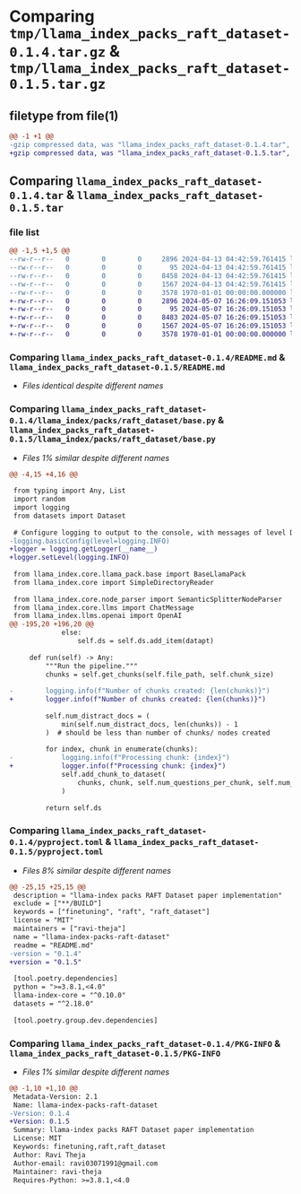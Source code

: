 # Comparing `tmp/llama_index_packs_raft_dataset-0.1.4.tar.gz` & `tmp/llama_index_packs_raft_dataset-0.1.5.tar.gz`

## filetype from file(1)

```diff
@@ -1 +1 @@
-gzip compressed data, was "llama_index_packs_raft_dataset-0.1.4.tar", max compression
+gzip compressed data, was "llama_index_packs_raft_dataset-0.1.5.tar", max compression
```

## Comparing `llama_index_packs_raft_dataset-0.1.4.tar` & `llama_index_packs_raft_dataset-0.1.5.tar`

### file list

```diff
@@ -1,5 +1,5 @@
--rw-r--r--   0        0        0     2896 2024-04-13 04:42:59.761415 llama_index_packs_raft_dataset-0.1.4/README.md
--rw-r--r--   0        0        0       95 2024-04-13 04:42:59.761415 llama_index_packs_raft_dataset-0.1.4/llama_index/packs/raft_dataset/__init__.py
--rw-r--r--   0        0        0     8458 2024-04-13 04:42:59.761415 llama_index_packs_raft_dataset-0.1.4/llama_index/packs/raft_dataset/base.py
--rw-r--r--   0        0        0     1567 2024-04-13 04:42:59.761415 llama_index_packs_raft_dataset-0.1.4/pyproject.toml
--rw-r--r--   0        0        0     3578 1970-01-01 00:00:00.000000 llama_index_packs_raft_dataset-0.1.4/PKG-INFO
+-rw-r--r--   0        0        0     2896 2024-05-07 16:26:09.151053 llama_index_packs_raft_dataset-0.1.5/README.md
+-rw-r--r--   0        0        0       95 2024-05-07 16:26:09.151053 llama_index_packs_raft_dataset-0.1.5/llama_index/packs/raft_dataset/__init__.py
+-rw-r--r--   0        0        0     8483 2024-05-07 16:26:09.151053 llama_index_packs_raft_dataset-0.1.5/llama_index/packs/raft_dataset/base.py
+-rw-r--r--   0        0        0     1567 2024-05-07 16:26:09.151053 llama_index_packs_raft_dataset-0.1.5/pyproject.toml
+-rw-r--r--   0        0        0     3578 1970-01-01 00:00:00.000000 llama_index_packs_raft_dataset-0.1.5/PKG-INFO
```

### Comparing `llama_index_packs_raft_dataset-0.1.4/README.md` & `llama_index_packs_raft_dataset-0.1.5/README.md`

 * *Files identical despite different names*

### Comparing `llama_index_packs_raft_dataset-0.1.4/llama_index/packs/raft_dataset/base.py` & `llama_index_packs_raft_dataset-0.1.5/llama_index/packs/raft_dataset/base.py`

 * *Files 1% similar despite different names*

```diff
@@ -4,15 +4,16 @@
 
 from typing import Any, List
 import random
 import logging
 from datasets import Dataset
 
 # Configure logging to output to the console, with messages of level DEBUG and above
-logging.basicConfig(level=logging.INFO)
+logger = logging.getLogger(__name__)
+logger.setLevel(logging.INFO)
 
 from llama_index.core.llama_pack.base import BaseLlamaPack
 from llama_index.core import SimpleDirectoryReader
 
 from llama_index.core.node_parser import SemanticSplitterNodeParser
 from llama_index.core.llms import ChatMessage
 from llama_index.llms.openai import OpenAI
@@ -195,20 +196,20 @@
             else:
                 self.ds = self.ds.add_item(datapt)
 
     def run(self) -> Any:
         """Run the pipeline."""
         chunks = self.get_chunks(self.file_path, self.chunk_size)
 
-        logging.info(f"Number of chunks created: {len(chunks)}")
+        logger.info(f"Number of chunks created: {len(chunks)}")
 
         self.num_distract_docs = (
             min(self.num_distract_docs, len(chunks)) - 1
         )  # should be less than number of chunks/ nodes created
 
         for index, chunk in enumerate(chunks):
-            logging.info(f"Processing chunk: {index}")
+            logger.info(f"Processing chunk: {index}")
             self.add_chunk_to_dataset(
                 chunks, chunk, self.num_questions_per_chunk, self.num_distract_docs
             )
 
         return self.ds
```

### Comparing `llama_index_packs_raft_dataset-0.1.4/pyproject.toml` & `llama_index_packs_raft_dataset-0.1.5/pyproject.toml`

 * *Files 8% similar despite different names*

```diff
@@ -25,15 +25,15 @@
 description = "llama-index packs RAFT Dataset paper implementation"
 exclude = ["**/BUILD"]
 keywords = ["finetuning", "raft", "raft_dataset"]
 license = "MIT"
 maintainers = ["ravi-theja"]
 name = "llama-index-packs-raft-dataset"
 readme = "README.md"
-version = "0.1.4"
+version = "0.1.5"
 
 [tool.poetry.dependencies]
 python = ">=3.8.1,<4.0"
 llama-index-core = "^0.10.0"
 datasets = "^2.18.0"
 
 [tool.poetry.group.dev.dependencies]
```

### Comparing `llama_index_packs_raft_dataset-0.1.4/PKG-INFO` & `llama_index_packs_raft_dataset-0.1.5/PKG-INFO`

 * *Files 1% similar despite different names*

```diff
@@ -1,10 +1,10 @@
 Metadata-Version: 2.1
 Name: llama-index-packs-raft-dataset
-Version: 0.1.4
+Version: 0.1.5
 Summary: llama-index packs RAFT Dataset paper implementation
 License: MIT
 Keywords: finetuning,raft,raft_dataset
 Author: Ravi Theja
 Author-email: ravi03071991@gmail.com
 Maintainer: ravi-theja
 Requires-Python: >=3.8.1,<4.0
```


